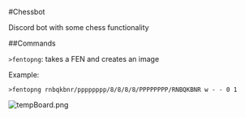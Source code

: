 #Chessbot

Discord bot with some chess functionality

##Commands

`>fentopng`: takes a FEN and creates an image

Example:

`>fentopng rnbqkbnr/pppppppp/8/8/8/8/PPPPPPPP/RNBQKBNR w - - 0 1`

![tempBoard.png](http://imgur.com/wilZBJT.png)
